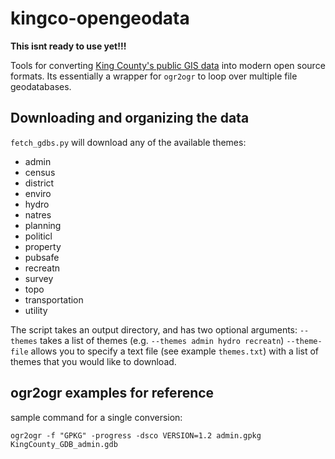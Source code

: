 # kingco-opengeodata

**This isnt ready to use yet!!!**

Tools for converting [King County's public GIS data](https://www5.kingcounty.gov/gisdataportal/) into modern open source formats. Its essentially a wrapper for `ogr2ogr` to loop over multiple file geodatabases.

## Downloading and organizing the data

`fetch_gdbs.py` will download any of the available themes:

- admin
- census
- district
- enviro
- hydro
- natres
- planning
- politicl
- property
- pubsafe
- recreatn
- survey
- topo
- transportation
- utility

The script takes an output directory, and has two optional arguments:
`--themes` takes a list of themes (e.g. `--themes admin hydro recreatn`)
`--theme-file` allows you to specify a text file (see example `themes.txt`) with a list of themes that you would like to download.

## ogr2ogr examples for reference
sample command for a single conversion:

`ogr2ogr -f "GPKG" -progress -dsco VERSION=1.2 admin.gpkg KingCounty_GDB_admin.gdb`
